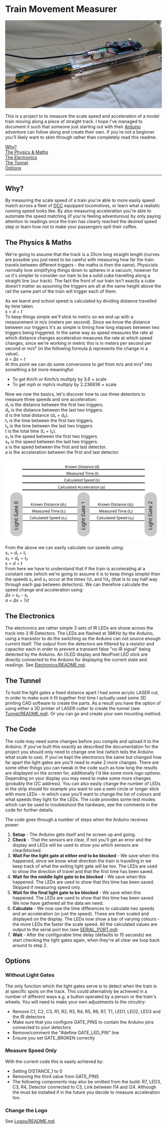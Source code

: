 ﻿# Train Movement Measurer

![Photo of completed project on my short test track](Photo.jpg)

This is a project to to measure the scale speed and acceleration of a model train moving along a piece of straight track. I hope I've managed to document it such that someone just starting out with their [Arduino](https://www.arduino.cc/) adventure can follow along and create their own. If you're not a beginner you'll likely want to skim through rather than completely read this readme.

[Why?](#why)\
[The Physics & Maths](#the-physics-maths)\
[The Electronics](#the-electronics)\
[The Tunnel](#the-tunnel)\
[Options](#options)

---

## Why?

By measuring the scale speed of a train you're able to more easily speed match across a fleet of [DCC](https://wikipedia.org/wiki/Digital_Command_Control "Digital Command Control on Wikipedia") equipped locomotives, or learn what a realistic running speed looks like. By also measuring acceleration you're able to automate the speed matching (if you're feeling adventurous) by only paying attention to readings once the train has clearly reached the desired speed step or learn how not to make your passengers spill their coffee.

## The Physics & Maths

We're going to assume that the track is a 20cm long straight length (curves are possible you just need to be careful with measuring how far the train travels between different triggers - the maths is then the same). Physicists normally love simplifying things down to spheres in a vacuum, however for us it's simpler to consider our train to be a solid cube travelling along a straight line (our track). The fact the front of our train isn't exactly a cube doesn't matter as assuming the triggers are all at the same height above the rail the same part of the train will trigger each of them.

As we learnt and school speed is calculated by dividing distance travelled by time taken.\
_s = d ÷ t_\
To keep things simple we'll stick to metric so we end up with a measurement in m/s (meters per second). Since we know the distance between our triggers it's as simple is timing how long elapses between two triggers being triggered.
In the same way as speed measures the rate at which distance changes acceleration measures the rate at which speed changes, since we're working in metric this is in meters per second per second or m/s² (in the following formula Δ represents the change in a value).\
_a = Δs ÷ t_\
At this point we can do some conversions to get from m/s and m/s² into something a bit more meaningful:
* To get Km/h or Km/h/s multiply by 3.6 × scale
* To get mph or mph/s multiply by 2.236936 × scale

Now we now the basics, let's discover how to use three detectors to measure three speeds and one acceleration:\
d₁ is the distance between the first two triggers.\
d₂ is the distance between the last two triggers.\
d is the total distance (_d₁ + d₂_).\
t₁ is the time between the first two triggers.\
t₂ is the time between the last two triggers.\
t is the total time (_t₁ + t₂_).\
s₁ is the speed between the first two triggers.\
s₂ is the speed between the last two triggers.\
s is the speed between the first and last detector.\
a is the acceleration between the first and last  detector.

![](ReadmeMathsDiagram.svg)

From the above we can easily calculate our speeds using:\
_s₁ = d₁ ÷ t₁_\
_s₂ = d₂ ÷ t₂_\
_s = d ÷ t_\
From here we have to understand that if the train is accelerating at a constant rate (which we're going to assume it is to keep things simple) then the speeds s₁ and s₂ occur at the times ½t₁ and ½t₂ (that is to say half way through each gap between detectors). We can therefore calculate the speed change and acceleration using:\
_Δs = s₂ - s₁_\
_a = Δs ÷ ½t_

## The Electronics

The electronics are rather simple 3 sets of IR LEDs are shone across the track into 3 IR Detectors. The LEDs are flashed at 38KHz by the Arduino, using a transistor to do the switching as the Arduino can not source enough current itself. The output from the detectors are filtered by a resistor and capacitor each in order to prevent a transient false "no IR signal" being detected by the Arduino. An OLED display and NeoPixel LED stick are directly connected to the Arduino for displaying the current state and readings.
See [Electronics/README.md](Electronics/README.md).

## The Tunnel

To hold the light gates a fixed distance apart I had some acrylic LASER cut, in order to make sure it fit together first time I actually used some 3D printing CAD software to create the parts. As a result you have the option of using either a 3D printer of LASER cutter to create the tunnel (see [Tunnel/README.md](Tunnel/README.md)). Or you can go and create your own mounting method.

## The Code

The code may need some changes before you compile and upload it to the Arduino. If you've built this exactly as described the documentation for the project you should only need to change one line (which tells the Arduino what scale to use). If you've kept the electronics the same but changed how far apart the light gates are you'll need to make 2 more changes. There are some other things you can tweak in the code such as how long the results are displayed on the screen for, additionally I'd like some more logo options. Depending on your display you may need to make some more changes (probably the I2C address). You can also easily change the number of LEDs in the strip should for example you want to use a semi circle or longer stick with more LEDs - in which case you'll want to change the list of colours and what speeds they light for the LEDs. The code provides some test modes which can be used to troubleshoot the hardware, see the comments in the code for further details.

The code goes through a number of steps when the Arduino receives power:
1. **Setup** - The Arduino gets itself and he screen up and going.
2. **Check** - That the sensors are clear, if not you'll get an error and the display and LEDs will be used to show you which sensors are clear/blocked.
3. **Wait For the light gate at either end to be blocked** - We save when this happened, since we know what direction the train is travelling in we keep track of what the exiting light gate will be too. The LEDs are used to show the direction of travel and that the first time has been saved.
4. **Wait for the middle light gate to be blocked** - We save when this happened. The LEDs are used to show that this time has been saved. Skipped if measuring speed only.
5. **Wait for the final light gate to be blocked** - We save when this happened. The LEDs are used to show that this time has been saved. We now have gathered all the data we need.
6. **Calculate** - We now use the time differences to calculate two speeds and an acceleration (or just the speed). These are then scaled and displayed on the display. The LEDs now show a bar of varying colours - the more LEDs the faster the scale speed. All the calculated values are output to the serial port too (see [SERIAL_PORT.md](SERIAL_PORT.md)).
1. **Wait** - After the configurable time delay (defaults to 15 seconds) we start checking the light gates again, when they're all clear we loop back around to step 2.

## Options

### Without Light Gates

The only function which the light gates serve is to detect when the train is at specific spots on the track. This could alternativly be achieved in a number of different ways e.g. a button operated by a person or the train's wheels. You will need to make your own adjustments to the circuitry:
* Remove C1, C2, C3, R1, R2, R3, R4, R5, R6, R7, T1, LED1, LED2, LED3 and the IR detectors
* Make sure that you configure GATE_PINS to contain the Arduino pins connected to your detectors
* Remove/comment the "#define GATE_LED_PIN" line
* Ensure you set GATE_BROKEN correctly

### Measure Speed Only

With the current code this is easily achieved by:
* Setting DISTANCE_1 to 0
* Removing the third value from GATE_PINS
* The following components may also be omitted from the build: R7, LED3, C3, R4, Detector connected to C3, Link between I14 and I24. Although the must be installed if in the future you decide to measure acceleration too.

### Change the Logo

See [Logos/README.md](Logos/README.md).
